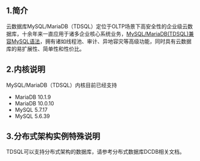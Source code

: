 ## 1.简介
云数据库MySQL/MariaDB（TDSQL）定位于OLTP场景下高安全性的企业级云数据库，十余年来一直应用于诸多企业核心系统业务，[MySQL/MariaDB(TDSQL)兼容MySQL语法](/document/product/237/6988)，拥有诸如线程池、审计、异地容灾等高级功能，同时具有云数据库的易扩展性、简单性和性价比。


## 2.内核说明
MySQL/MariaDB（TDSQL）内核目前已经支持

- MariaDB 10.1.9
- MariaDB 10.0.10
- MySQL 5.7.17
- MySQL 5.6.39


## 3.分布式架构实例特殊说明
TDSQL可以支持分布式架构的数据库，请参考分布式数据库DCDB相关文档。